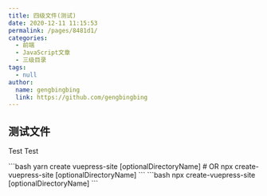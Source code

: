```yaml
---
title: 四级文件(测试)
date: 2020-12-11 11:15:53
permalink: /pages/8481d1/
categories: 
  - 前端
  - JavaScript文章
  - 三级目录
tags: 
  - null
author: 
  name: gengbingbing
  link: https://github.com/gengbingbing
---
```


## 测试文件
Test Test

<code-group>
  <code-block title="YARN" active>
  ```bash
  yarn create vuepress-site [optionalDirectoryName]
  # OR npx create-vuepress-site [optionalDirectoryName]
  ```
  </code-block>

  <code-block title="NPM">
  ```bash
  npx create-vuepress-site [optionalDirectoryName]
  ```
  </code-block>
</code-group>
